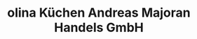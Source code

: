---
title: "olina Küchen Andreas Majoran Handels GmbH"
url: /villach/olina-kuechen-andreas-majoran-handels-gmbh/
shop: Küchen
---